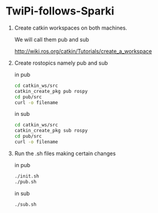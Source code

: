 # TwiPi-follows-Sparki

1. Create catkin workspaces on both machines.

    We will call them pub and sub
    
    http://wiki.ros.org/catkin/Tutorials/create_a_workspace
    
2. Create rostopics namely pub and sub

    in pub
    ```bash
    cd catkin_ws/src
    catkin_create_pkg pub rospy
    cd pub/src
    curl -o filename 
    ```
    in sub
    ```bash
    cd catkin_ws/src
    catkin_create_pkg sub rospy
    cd pub/src
    curl -o filename 
    ```
3. Run the .sh files making certain changes
    
    in pub
    ```bash
    ./init.sh
    ./pub.sh
    ```
    in sub
    ```bash
    ./sub.sh
    ```
